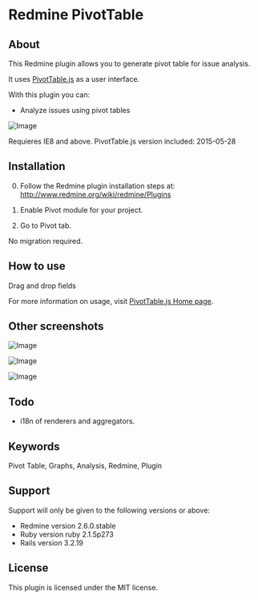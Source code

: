 # Redmine PivotTable


## About

This Redmine plugin allows you to generate pivot table for issue analysis.

It uses [PivotTable.js](http://nicolas.kruchten.com/pivottable/examples/) as a user interface.

With this plugin you can:
* Analyze issues using pivot tables

![Image](https://raw.github.com/wiki/deecay/redmine_pivot_table/images/table_simple.jpg)

Requieres IE8 and above.
PivotTable.js version included: 2015-05-28


## Installation

0. Follow the Redmine plugin installation steps at: http://www.redmine.org/wiki/redmine/Plugins

1. Enable Pivot module for your project.

2. Go to Pivot tab.

No migration required.


## How to use

Drag and drop fields 

For more information on usage, visit [PivotTable.js Home page](http://nicolas.kruchten.com/pivottable/examples/).

## Other screenshots

![Image](https://raw.github.com/wiki/deecay/redmine_pivot_table/images/heatmap.jpg)

![Image](https://raw.github.com/wiki/deecay/redmine_pivot_table/images/line.jpg)

![Image](https://raw.github.com/wiki/deecay/redmine_pivot_table/images/bar.jpg)



## Todo

* i18n of renderers and aggregators.


## Keywords

Pivot Table, Graphs, Analysis, Redmine, Plugin


## Support

Support will only be given to the following versions or above:

* Redmine version                2.6.0.stable
* Ruby version                   ruby 2.1.5p273
* Rails version                  3.2.19


## License

This plugin is licensed under the MIT license.



